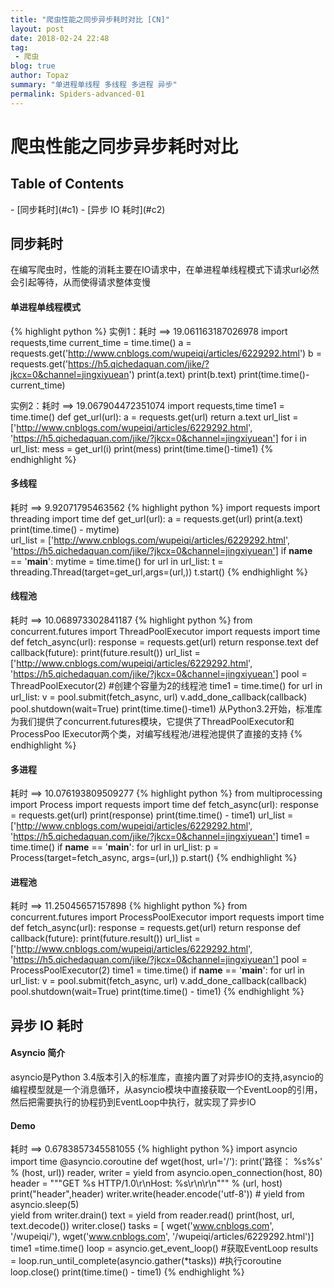 ```yaml
---
title: "爬虫性能之同步异步耗时对比 [CN]"
layout: post
date: 2018-02-24 22:48
tag:
 - 爬虫
blog: true
author: Topaz
summary: "单进程单线程 多线程 多进程 异步"
permalink: Spiders-advanced-01
---
```

<h1 class="title"> 爬虫性能之同步异步耗时对比 </h1>

<h2> Table of Contents </h2>
- [同步耗时](#c1)
- [异步 IO 耗时](#c2)

<h2 id="c1"> 同步耗时 </h2>
在编写爬虫时，性能的消耗主要在IO请求中，在单进程单线程模式下请求url必然会引起等待，从而使得请求整体变慢

#### 单进程单线程模式
{% highlight python %}
 实例1：耗时 ==> 19.061163187026978
 import requests,time
 current_time = time.time()
 a = requests.get('http://www.cnblogs.com/wupeiqi/articles/6229292.html')
 b = requests.get('https://h5.qichedaquan.com/jike/?jkcx=0&channel=jingxiyuean')
 print(a.text)
 print(b.text)
 print(time.time()- current_time)

 实例2：耗时 ==> 19.067904472351074
 import requests,time
 time1 = time.time()
 def get_url(url):
 	a = requests.get(url)
 	return a.text
 url_list = ['http://www.cnblogs.com/wupeiqi/articles/6229292.html',
 			'https://h5.qichedaquan.com/jike/?jkcx=0&channel=jingxiyuean']
 for i in url_list:
 	mess = get_url(i)
 	print(mess)
 	print(time.time()-time1)
{% endhighlight %}

#### 多线程
耗时 ==> 9.92071795463562
{% highlight python %}
 import requests
 import threading
 import time
 def get_url(url):
 	a = requests.get(url)
 	print(a.text)
 	print(time.time() - mytime)     
 url_list = ['http://www.cnblogs.com/wupeiqi/articles/6229292.html',
 			'https://h5.qichedaquan.com/jike/?jkcx=0&channel=jingxiyuean']
 if __name__ == '__main__':
 	mytime = time.time()
 	for url in url_list:
 		t = threading.Thread(target=get_url,args=(url,))
 		t.start()
{% endhighlight %}

#### 线程池 		
耗时 ==> 10.068973302841187
{% highlight python %}
 from concurrent.futures import ThreadPoolExecutor
 import requests
 import time
 def fetch_async(url):
 	response = requests.get(url)
 	return response.text
 def callback(future):
 	print(future.result())
 url_list = ['http://www.cnblogs.com/wupeiqi/articles/6229292.html',
 			'https://h5.qichedaquan.com/jike/?jkcx=0&channel=jingxiyuean']
 pool = ThreadPoolExecutor(2)	#创建个容量为2的线程池
 time1 = time.time()
 for url in url_list:
 	v = pool.submit(fetch_async, url)
 	v.add_done_callback(callback)
 pool.shutdown(wait=True)
 print(time.time()-time1)
 从Python3.2开始，标准库为我们提供了concurrent.futures模块，它提供了ThreadPoolExecutor和ProcessPoo
lExecutor两个类，对编写线程池/进程池提供了直接的支持
{% endhighlight %}

#### 多进程
耗时 ==> 10.076193809509277
{% highlight python %}
 from multiprocessing import Process
 import requests
 import time
 def fetch_async(url):
 	response = requests.get(url)
 	print(response)
 	print(time.time() - time1)
 url_list = ['http://www.cnblogs.com/wupeiqi/articles/6229292.html',
 			'https://h5.qichedaquan.com/jike/?jkcx=0&channel=jingxiyuean']
 time1 = time.time()
 if __name__ == '__main__':
 	for url in url_list:
 		p = Process(target=fetch_async, args=(url,))
 		p.start()
{% endhighlight %}

#### 进程池
耗时 ==> 11.25045657157898
{% highlight python %}
 from concurrent.futures import ProcessPoolExecutor
 import requests
 import time
 def fetch_async(url):
 	response = requests.get(url)
 	return response
 def callback(future):
 	print(future.result())
 url_list = ['http://www.cnblogs.com/wupeiqi/articles/6229292.html',
 			'https://h5.qichedaquan.com/jike/?jkcx=0&channel=jingxiyuean']
 pool = ProcessPoolExecutor(2)
 time1 = time.time()
 if __name__ == '__main__':
 	for url in url_list:
 		v = pool.submit(fetch_async, url)
 		v.add_done_callback(callback)
 	pool.shutdown(wait=True)
 	print(time.time() - time1)
{% endhighlight %}


<h2 id="c2"> 异步 IO 耗时 </h2>

#### Asyncio 简介
 asyncio是Python 3.4版本引入的标准库，直接内置了对异步IO的支持,asyncio的编程模型就是一个消息循环，从asyncio模块中直接获取一个EventLoop的引用，然后把需要执行的协程扔到EventLoop中执行，就实现了异步IO

#### Demo
耗时 ==> 0.6783857345581055
{% highlight python %}
 import asyncio
 import time
 @asyncio.coroutine
 def wget(host, url='/'):
 	print('路径： %s%s' % (host, url))
 	reader, writer = yield from asyncio.open_connection(host, 80)
 	header = """GET %s HTTP/1.0\r\nHost: %s\r\n\r\n""" % (url, host)
 	print("header",header)
 	writer.write(header.encode('utf-8'))
 	# yield from asyncio.sleep(5)    
 	yield from writer.drain()
 	text = yield from reader.read()
 	print(host, url, text.decode())
 	writer.close()
 tasks = [
 	wget('www.cnblogs.com', '/wupeiqi/'),
 	wget('www.cnblogs.com', '/wupeiqi/articles/6229292.html')]
 time1 =time.time()
 loop = asyncio.get_event_loop()  #获取EventLoop
 results = loop.run_until_complete(asyncio.gather(*tasks)) #执行coroutine
 loop.close()
 print(time.time() - time1)
{% endhighlight %}
